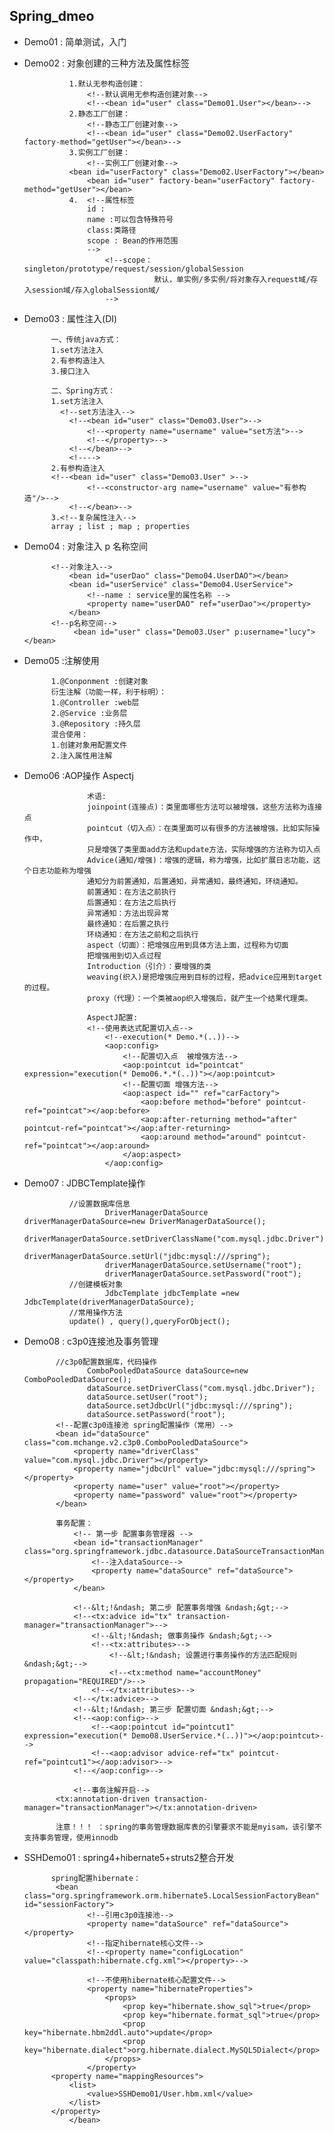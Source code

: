 ## Spring_dmeo

* Demo01 : 简单测试，入门

* Demo02 : 对象创建的三种方法及属性标签

                1.默认无参构造创建：
                    <!--默认调用无参构造创建对象-->
                    <!--<bean id="user" class="Demo01.User"></bean>-->
                2.静态工厂创建：
                    <!--静态工厂创建对象-->
                    <!--<bean id="user" class="Demo02.UserFactory" factory-method="getUser"></bean>-->
                3.实例工厂创建：
                    <!--实例工厂创建对象-->
                <bean id="userFactory" class="Demo02.UserFactory"></bean>
                    <bean id="user" factory-bean="userFactory" factory-method="getUser"></bean>
                4.  <!--属性标签
                    id :
                    name :可以包含特殊符号
                    class:类路径
                    scope : Bean的作用范围
                    -->
                        <!--scope：singleton/prototype/request/session/globalSession
                                   默认，单实例/多实例/将对象存入request域/存入session域/存入globalSession域/
                        -->
* Demo03 : 属性注入(DI)

            一、传统java方式：
            1.set方法注入
            2.有参构造注入
            3.接口注入
            
            二、Spring方式：
            1.set方法注入
              <!--set方法注入-->
                <!--<bean id="user" class="Demo03.User">-->
                    <!--<property name="username" value="set方法">-->
                    <!--</property>-->
                <!--</bean>-->
                <!---->
            2.有参构造注入
            <!--<bean id="user" class="Demo03.User" >-->
                    <!--<constructor-arg name="username" value="有参构造"/>-->
                <!--</bean>-->
            3.<!--复杂属性注入-->
            array ; list ; map ; properties
* Demo04 : 对象注入 p 名称空间

            <!--对象注入-->
                <bean id="userDao" class="Demo04.UserDAO"></bean>
                <bean id="userService" class="Demo04.UserService">
                    <!--name : service里的属性名称 -->
                    <property name="userDAO" ref="userDao"></property>
                </bean>
            <!--p名称空间-->
                 <bean id="user" class="Demo03.User" p:username="lucy"></bean>
* Demo05 :注解使用

            1.@Conponment :创建对象
            衍生注解（功能一样，利于标明）：
            1.@Controller :web层
            2.@Service :业务层
            3.@Repository :持久层
            混合使用：
            1.创建对象用配置文件
            2.注入属性用注解
* Demo06 :AOP操作 Aspectj

                    术语:
                    joinpoint(连接点)：类里面哪些方法可以被增强，这些方法称为连接点 
                    pointcut（切入点）：在类里面可以有很多的方法被增强，比如实际操作中，
                    只是增强了类里面add方法和update方法，实际增强的方法称为切入点
                    Advice(通知/增强)：增强的逻辑，称为增强，比如扩展日志功能，这个日志功能称为增强 
                    通知分为前置通知，后置通知，异常通知，最终通知，环绕通知。  
                    前置通知：在方法之前执行
                    后置通知：在方法之后执行 
                    异常通知：方法出现异常
                    最终通知：在后置之执行
                    环绕通知：在方法之前和之后执行 
                    aspect（切面）：把增强应用到具体方法上面，过程称为切面
                    把增强用到切入点过程
                    Introduction（引介）：要增强的类
                    weaving(织入)是把增强应用到目标的过程，把advice应用到target的过程。
                    proxy（代理）：一个类被aop织入增强后，就产生一个结果代理类。
                    
                    AspectJ配置:
                    <!--使用表达式配置切入点-->
                        <!--execution(* Demo.*(..))-->
                        <aop:config>
                            <!--配置切入点  被增强方法-->
                            <aop:pointcut id="pointcat" expression="execution(* Demo06.*.*(..))"></aop:pointcut>
                            <!--配置切面 增强方法-->
                            <aop:aspect id="" ref="carFactory">
                                <aop:before method="before" pointcut-ref="pointcat"></aop:before>
                                <aop:after-returning method="after" pointcut-ref="pointcat"></aop:after-returning>
                                <aop:around method="around" pointcut-ref="pointcat"></aop:around>
                            </aop:aspect>
                        </aop:config>
             
* Demo07 : JDBCTemplate操作

                //设置数据库信息
                        DriverManagerDataSource driverManagerDataSource=new DriverManagerDataSource();
                        driverManagerDataSource.setDriverClassName("com.mysql.jdbc.Driver");
                        driverManagerDataSource.setUrl("jdbc:mysql:///spring");
                        driverManagerDataSource.setUsername("root");
                        driverManagerDataSource.setPassword("root");
                //创建模板对象
                        JdbcTemplate jdbcTemplate =new JdbcTemplate(driverManagerDataSource);
                //常用操作方法
                update() , query(),queryForObject();
* Demo08 : c3p0连接池及事务管理

             //c3p0配置数据库，代码操作
                    ComboPooledDataSource dataSource=new ComboPooledDataSource();
                    dataSource.setDriverClass("com.mysql.jdbc.Driver");
                    dataSource.setUser("root");
                    dataSource.setJdbcUrl("jdbc:mysql:///spring");
                    dataSource.setPassword("root");
             <!--配置c3p0连接池 spring配置操作（常用）-->
             <bean id="dataSource" class="com.mchange.v2.c3p0.ComboPooledDataSource">
                 <property name="driverClass" value="com.mysql.jdbc.Driver"></property>
                 <property name="jdbcUrl" value="jdbc:mysql:///spring"></property>
                 <property name="user" value="root"></property>
                 <property name="password" value="root"></property>
             </bean>
             
             事务配置：
                 <!-- 第一步 配置事务管理器 -->
                 <bean id="transactionManager" class="org.springframework.jdbc.datasource.DataSourceTransactionManager">
                     <!--注入dataSource-->
                     <property name="dataSource" ref="dataSource"></property>
                 </bean>
             
                 <!--&lt;!&ndash; 第二步 配置事务增强 &ndash;&gt;-->
                 <!--<tx:advice id="tx" transaction-manager="transactionManager">-->
                     <!--&lt;!&ndash; 做事务操作 &ndash;&gt;-->
                     <!--<tx:attributes>-->
                         <!--&lt;!&ndash; 设置进行事务操作的方法匹配规则  &ndash;&gt;-->
                         <!--<tx:method name="accountMoney" propagation="REQUIRED"/>-->
                     <!--</tx:attributes>-->
                 <!--</tx:advice>-->
                 <!--&lt;!&ndash; 第三步 配置切面 &ndash;&gt;-->
                 <!--<aop:config>-->
                     <!--<aop:pointcut id="pointcut1" expression="execution(* Demo08.UserService.*(..))"></aop:pointcut>-->
                     <!--<aop:advisor advice-ref="tx" pointcut-ref="pointcut1"></aop:advisor>-->
                 <!--</aop:config>-->
             
                 <!--事务注解开启-->
             <tx:annotation-driven transaction-manager="transactionManager"></tx:annotation-driven>
             
             注意！！！ ：spring的事务管理数据库表的引擎要求不能是myisam，该引擎不支持事务管理，使用innodb
             
* SSHDemo01 :  spring4+hibernate5+struts2整合开发

            spring配置hibernate：
             <bean class="org.springframework.orm.hibernate5.LocalSessionFactoryBean" id="sessionFactory">
                    <!--引用c3p0连接池-->
                    <property name="dataSource" ref="dataSource"></property>
                    <!--指定hibernate核心文件-->
                    <!--<property name="configLocation" value="classpath:hibernate.cfg.xml"></property>-->
            
                    <!--不使用hibernate核心配置文件-->
                    <property name="hibernateProperties">
                        <props>
                            <prop key="hibernate.show_sql">true</prop>
                            <prop key="hibernate.format_sql">true</prop>
                            <prop key="hibernate.hbm2ddl.auto">update</prop>
                            <prop key="hibernate.dialect">org.hibernate.dialect.MySQL5Dialect</prop>
                        </props>
                    </property>
            <property name="mappingResources">
                <list>
                    <value>SSHDemo01/User.hbm.xml</value>
                </list>
            </property>
                </bean>

           

                                 